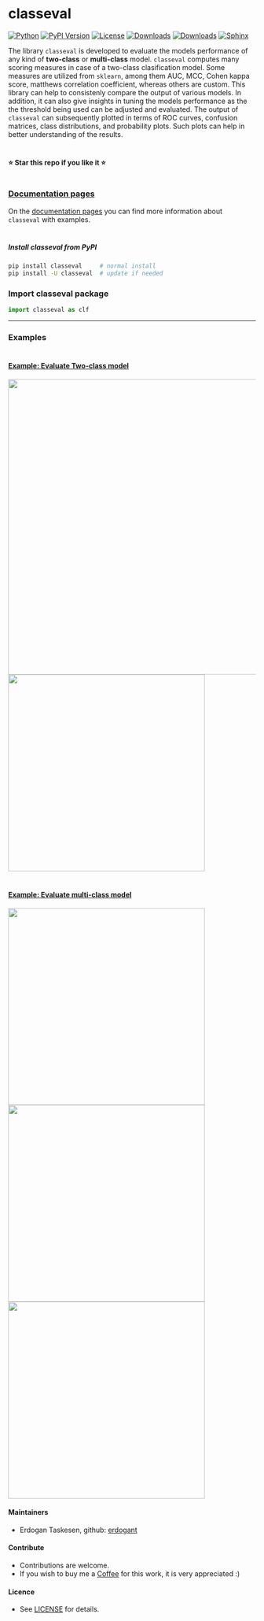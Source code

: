 # classeval

[![Python](https://img.shields.io/pypi/pyversions/classeval)](https://img.shields.io/pypi/pyversions/classeval)
[![PyPI Version](https://img.shields.io/pypi/v/classeval)](https://pypi.org/project/classeval/)
[![License](https://img.shields.io/badge/license-MIT-green.svg)](https://github.com/erdogant/classeval/blob/master/LICENSE)
[![Downloads](https://pepy.tech/badge/classeval)](https://pepy.tech/project/classeval)
[![Downloads](https://pepy.tech/badge/classeval/month)](https://pepy.tech/project/classeval/month)
[![Sphinx](https://img.shields.io/badge/Sphinx-Docs-blue)](https://erdogant.github.io/classeval/)
<!---[![BuyMeCoffee](https://img.shields.io/badge/buymea-coffee-yellow.svg)](https://www.buymeacoffee.com/erdogant)-->
<!---[![Coffee](https://img.shields.io/badge/coffee-black-grey.svg)](https://erdogant.github.io/donate/?currency=USD&amount=5)-->

The library ``classeval`` is developed to evaluate the models performance of any kind of **two-class** or **multi-class** model. ``classeval`` computes many scoring measures in case of a two-class clasification model. Some measures are utilized from ``sklearn``, among them AUC, MCC, Cohen kappa score, matthews correlation coefficient, whereas others are custom. This library can help to consistenly compare the output of various models. In addition, it can also give insights in tuning the models performance as the the threshold being used can be adjusted and evaluated. The output of ``classeval`` can subsequently plotted in terms of ROC curves, confusion matrices, class distributions, and probability plots. Such plots can help in better understanding of the results.

# 
**⭐️ Star this repo if you like it ⭐️**
# 


### [Documentation pages](https://erdogant.github.io/classeval/)

On the [documentation pages](https://erdogant.github.io/classeval/) you can find more information about ``classeval`` with examples. 

# 

##### Install classeval from PyPI
```bash
pip install classeval     # normal install
pip install -U classeval  # update if needed
```


### Import classeval package
```python
import classeval as clf

```

<hr>

### Examples

# 

#### [Example: Evaluate Two-class model](https://erdogant.github.io/classeval/pages/html/Examples.html)

<p align="left">
  <a href="https://erdogant.github.io/classeval/pages/html/Examples.html">
  <img src="https://github.com/erdogant/classeval/blob/master/docs/figs/Figure_1.png" width="600" />
  <img src="https://github.com/erdogant/classeval/blob/master/docs/figs/Figure_2.png" width="400" />
  </a>
</p>


#

#### [Example: Evaluate multi-class model](https://erdogant.github.io/classeval/pages/html/Examples.html#examples-multi-class-model)

<p align="left">
  <a href="https://erdogant.github.io/classeval/pages/html/Examples.html#examples-multi-class-model">
  <img src="https://github.com/erdogant/classeval/blob/master/docs/figs/multiclass_fig1_1.png" width="400" />
  <img src="https://github.com/erdogant/classeval/blob/master/docs/figs/multiclass_fig1_3.png" width="400" />
  <img src="https://github.com/erdogant/classeval/blob/master/docs/figs/multiclass_fig1_4.png" width="400" />
  </a>
</p>



#### Maintainers
* Erdogan Taskesen, github: [erdogant](https://github.com/erdogant)

#### Contribute
* Contributions are welcome.
* If you wish to buy me a <a href="https://www.buymeacoffee.com/erdogant">Coffee</a> for this work, it is very appreciated :)

#### Licence
* See [LICENSE](LICENSE) for details.
